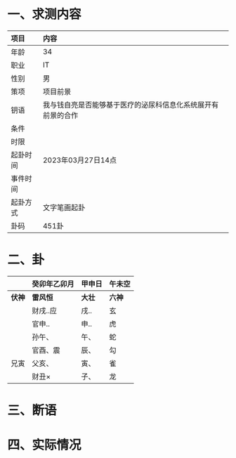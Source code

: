 # 一、求测内容
|项目|内容|
|:-|:-|
|年龄|34|
|职业|IT|
|性别|男|
|策项|项目前景|
|钥语|我与钱自亮是否能够基于医疗的泌尿科信息化系统展开有前景的合作|
|条件||
|时限||
|起卦时间|2023年03月27日14点|
|事件时间||
|起卦方式|文字笔画起卦|
|卦码|451卦|

# 二、卦
||癸卯年乙卯月|甲申日|午未空|
|:-|:-|:-|:-|
|**伏神**|**雷风恒**|**大壮**|**六神**|
||财戌..应|戌..|玄|
||官申..|申..|虎|
||孙午、|午、|蛇|
||官酉、震|辰、|勾|
|兄寅|父亥、|寅、|雀|
||财丑×|子、|龙|


# 三、断语

# 四、实际情况